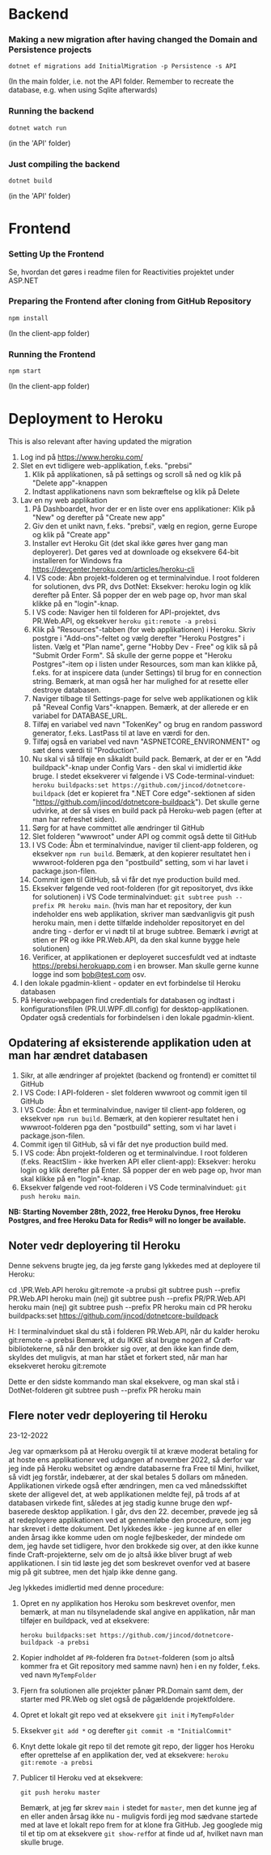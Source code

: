 # Backend

### Making a new migration after having changed the Domain and Persistence projects

`dotnet ef migrations add InitialMigration -p Persistence -s API`

(In the main folder, i.e. not the API folder. Remember to recreate the database, e.g. when using Sqlite afterwards)

### Running the backend

`dotnet watch run`

(in the 'API' folder)

### Just compiling the backend

`dotnet build`

(in the 'API' folder)

# Frontend

### Setting Up the Frontend

Se, hvordan det gøres i readme filen for Reactivities projektet under ASP.NET

### Preparing the Frontend after cloning from GitHub Repository

`npm install`

(In the client-app folder)

### Running the Frontend

`npm start`

(In the client-app folder)

# Deployment to Heroku

This is also relevant after having updated the migration

1) Log ind på https://www.heroku.com/
2) Slet en evt tidligere web-applikation, f.eks. "prebsi"
   1) Klik på applikationen, så på settings og scroll så ned og klik på "Delete app"-knappen
   2) Indtast applikationens navn som bekræftelse og klik på Delete
3) Lav en ny web applikation
   1) På Dashboardet, hvor der er en liste over ens applikationer: Klik på "New" og derefter på "Create new app"
   2) Giv den et unikt navn, f.eks. "prebsi", vælg en region, gerne Europe og klik på "Create app"
   3) Installer evt Heroku Git (det skal ikke gøres hver gang man deployerer). Det gøres ved at downloade og eksekvere 64-bit installeren for Windows fra https://devcenter.heroku.com/articles/heroku-cli
   4) I VS code: Åbn projekt-folderen og et terminalvindue. I root folderen for solutionen, dvs PR, dvs DotNet: Eksekver: heroku login og klik derefter på Enter. Så popper der en web page op, hvor man skal klikke på en "login"-knap.
   5) I VS code: Naviger hen til folderen for API-projektet, dvs PR.Web.API, og eksekver `heroku git:remote -a prebsi`
   6) Klik på "Resources"-tabben (for web applikationen) i Heroku. Skriv postgre i "Add-ons"-feltet og vælg derefter "Heroku Postgres" i listen. Vælg et "Plan name", gerne "Hobby Dev - Free" og klik så på "Submit Order Form". Så skulle der gerne poppe et "Heroku Postgres"-item op i listen under Resources, som man kan klikke på, f.eks. for at inspicere data (under Settings) til brug for en connection string. Bemærk, at man også her har mulighed for at resette eller destroye databasen.
   7) Naviger tilbage til Settings-page for selve web applikationen og klik på "Reveal Config Vars"-knappen. Bemærk, at der allerede er en variabel for DATABASE_URL.
   8) Tilføj en variabel ved navn "TokenKey" og brug en random password generator, f.eks. LastPass til at lave en værdi for den.
   9) Tilføj også en variabel ved navn "ASPNETCORE_ENVIRONMENT" og sæt dens værdi til "Production".
   10) Nu skal vi så tilføje en såkaldt build pack. Bemærk, at der er en "Add buildpack"-knap under Config Vars - den skal vi imidlertid *ikke* bruge. I stedet eksekverer vi følgende i VS Code-terminal-vinduet: `heroku buildpacks:set https://github.com/jincod/dotnetcore-buildpack` (det er kopieret fra ".NET Core edge"-sektionen af siden "https://github.com/jincod/dotnetcore-buildpack"). Det skulle gerne udvirke, at der så vises en build pack på Heroku-web pagen (efter at man har refreshet siden).
   11) Sørg for at have committet alle ændringer til GitHub
   12) Slet folderen "wwwroot" under API og commit også dette til GitHub
   13) I VS Code: Åbn et terminalvindue, naviger til client-app folderen, og eksekver `npm run build`. Bemærk, at den kopierer resultatet hen i wwwroot-folderen pga den "postbuild" setting, som vi har lavet i package.json-filen.
   14) Commit igen til GitHub, så vi får det nye production build med.
   15) Eksekver følgende ved root-folderen (for git repositoryet, dvs ikke for solutionen) i VS Code terminalvinduet: `git subtree push --prefix PR heroku main`. (hvis man har et repository, der kun indeholder ens web applikation, skriver man sædvanligvis git push heroku main, men i dette tilfælde indeholder repositoryet en del andre ting - derfor er vi nødt til at bruge subtree. Bemærk i øvrigt at stien er PR og ikke PR.Web.API, da den skal kunne bygge hele solutionen)
   16) Verificer, at applikationen er deployeret succesfuldt ved at indtaste https://prebsi.herokuapp.com i en browser. Man skulle gerne kunne logge ind som bob@test.com osv.
4) I den lokale pgadmin-klient - opdater en evt forbindelse til Heroku databasen
5) På Heroku-webpagen find credentials for databasen og indtast i konfigurationsfilen (PR.UI.WPF.dll.config) for desktop-applikationen. Opdater også credentials for forbindelsen i den lokale pgadmin-klient.

## Opdatering af eksisterende applikation uden at man har ændret databasen

1. Sikr, at alle ændringer af projektet (backend og frontend) er comittet til GitHub
2. I VS Code: I API-folderen - slet folderen wwwroot og commit igen til GitHub
3. I VS Code: Åbn et terminalvindue, naviger til client-app folderen, og eksekver `npm run build`. Bemærk, at den kopierer resultatet hen i wwwroot-folderen pga den "postbuild" setting, som vi har lavet i package.json-filen.
4. Commit igen til GitHub, så vi får det nye production build med.
5. I VS code: Åbn projekt-folderen og et terminalvindue. I root folderen (f.eks. ReactSlim - ikke hverken API eller client-app): Eksekver: heroku login og klik derefter på Enter. Så popper der en web page op, hvor man skal klikke på en "login"-knap.
6. Eksekver følgende ved root-folderen i VS Code terminalvinduet: `git push heroku main`.

**NB: Starting November 28th, 2022, free Heroku Dynos, free Heroku Postgres, and free Heroku Data for Redis® will no longer be available.**

## Noter vedr deployering til Heroku

Denne sekvens brugte jeg, da jeg første gang lykkedes med at deployere til Heroku:

cd .\PR.Web.API
heroku git:remote -a prubsi
git subtree push --prefix PR.Web.API heroku main     (nej)
git subtree push --prefix PR/PR.Web.API heroku main  (nej)
git subtree push --prefix PR heroku main
cd PR
heroku buildpacks:set https://github.com/jincod/dotnetcore-buildpack




H: I terminalvinduet skal du stå i folderen PR.Web.API, når du kalder heroku git:remote -a prebsi
Bemærk, at du IKKE skal bruge nogen af Craft-bibliotekerne, så når den brokker sig over, at den ikke kan finde dem, skyldes det muligvis, at man har stået et forkert sted, når man har eksekveret heroku git:remote

Dette er den sidste kommando man skal eksekvere, og man skal stå i DotNet-folderen
git subtree push --prefix PR heroku main

## Flere noter vedr deployering til Heroku

23-12-2022

Jeg var opmærksom på at Heroku overgik til at kræve moderat betaling for at hoste ens applikationer ved udgangen af november 2022, så derfor var jeg inde på Heroku websitet og ændre databaserne fra Free til Mini, hvilket, så vidt jeg forstår, indebærer, at der skal betales 5 dollars om måneden. Applikationen virkede også efter ændringen, men ca ved månedsskiftet skete der alligevel det, at web applikationen meldte fejl, på trods af at databasen virkede fint, således at jeg stadig kunne bruge den wpf-baserede desktop applikation. I går, dvs den 22. december, prøvede jeg så at redeployere applikationen ved at gennemløbe den procedure, som jeg har skrevet i dette dokument. Det lykkedes ikke - jeg kunne af en eller anden årsag ikke komme uden om nogle fejlbeskeder, der mindede om dem, jeg havde set tidligere, hvor den brokkede sig over, at den ikke kunne finde Craft-projekterne, selv om de jo altså ikke bliver brugt af web applikationen. I sin tid løste jeg det som beskrevet ovenfor ved at basere mig på git subtree, men det hjalp ikke denne gang.

Jeg lykkedes imidlertid med denne procedure:

1) Opret en ny applikation hos Heroku som beskrevet ovenfor, men bemærk, at man nu tilsyneladende skal angive en applikation, når man tilføjer en buildpack, ved at eksekvere:

   ```
   heroku buildpacks:set https://github.com/jincod/dotnetcore-buildpack -a prebsi
   ```

2) Kopier indholdet af `PR`-folderen fra `Dotnet`-folderen (som jo altså kommer fra et Git repository med samme navn) hen i en ny folder, f.eks. ved navn `MyTempFolder`

3) Fjern fra solutionen alle projekter pånær PR.Domain samt dem,  der starter med PR.Web og slet også de pågældende projektfoldere.

4) Opret et lokalt git repo ved at eksekvere `git init` i `MyTempFolder`

5) Eksekver `git add *` og derefter `git commit -m "InitialCommit"`

6) Knyt dette lokale git repo til det remote git repo, der ligger hos Heroku efter oprettelse af en applikation der, ved at eksekvere: `heroku git:remote -a prebsi`

7) Publicer til Heroku ved at eksekvere:

   ```
   git push heroku master
   ```

   Bemærk, at jeg før skrev `main `i stedet for `master`, men det kunne jeg af en eller anden årsag ikke nu - muligvis fordi jeg mod sædvane startede med at lave et lokalt repo frem for at klone fra GitHub. Jeg googlede mig til et tip om at eksekvere `git show-ref`for at finde ud af, hvilket navn man skulle bruge.